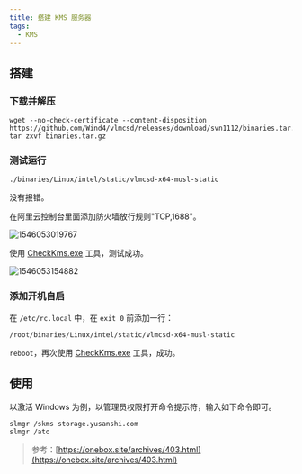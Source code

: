 ```yaml
---
title: 搭建 KMS 服务器
tags:
  - KMS
---
```


## 搭建

### 下载并解压

```
wget --no-check-certificate --content-disposition https://github.com/Wind4/vlmcsd/releases/download/svn1112/binaries.tar.gz
tar zxvf binaries.tar.gz
```

### 测试运行

```
./binaries/Linux/intel/static/vlmcsd-x64-musl-static
```

没有报错。

在阿里云控制台里面添加防火墙放行规则"TCP,1688"。

![1546053019767](https://img.yusanshi.com/upload/20191117183808425898.png)

使用 [CheckKms.exe](https://storage.yusanshi.com/CheckKms.exe) 工具，测试成功。

![1546053154882](https://img.yusanshi.com/upload/20191117183808815729.png)

### 添加开机自启

在 `/etc/rc.local` 中，在 `exit 0` 前添加一行：

```
/root/binaries/Linux/intel/static/vlmcsd-x64-musl-static
```

`reboot`，再次使用 [CheckKms.exe](https://storage.yusanshi.com/CheckKms.exe) 工具，成功。

## 使用

以激活 Windows 为例，以管理员权限打开命令提示符，输入如下命令即可。

```
slmgr /skms storage.yusanshi.com
slmgr /ato
```

> 参考：[https://onebox.site/archives/403.html](https://onebox.site/archives/403.html)
